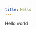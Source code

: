 ```yaml
---
title: Hello
---
```


<script setup>
  import {RelayPulse} from '@gun-vue/components'
</script>

Hello world
<ClientOnly>
<relay-pulse />
</ClientOnly>
